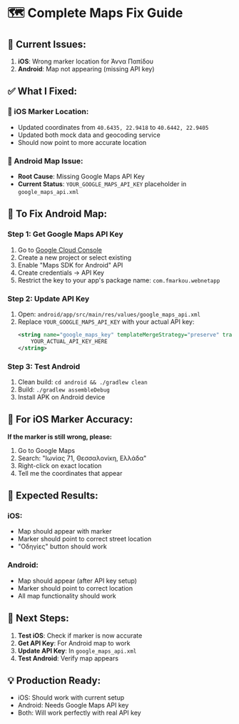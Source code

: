 # 🗺️ Complete Maps Fix Guide

## 🚨 **Current Issues:**

1. **iOS**: Wrong marker location for Άννα Παπίδου
2. **Android**: Map not appearing (missing API key)

## ✅ **What I Fixed:**

### **📍 iOS Marker Location:**

- Updated coordinates from `40.6435, 22.9418` to `40.6442, 22.9405`
- Updated both mock data and geocoding service
- Should now point to more accurate location

### **📱 Android Map Issue:**

- **Root Cause**: Missing Google Maps API Key
- **Current Status**: `YOUR_GOOGLE_MAPS_API_KEY` placeholder in `google_maps_api.xml`

## 🔧 **To Fix Android Map:**

### **Step 1: Get Google Maps API Key**

1. Go to [Google Cloud Console](https://console.cloud.google.com/)
2. Create a new project or select existing
3. Enable "Maps SDK for Android" API
4. Create credentials → API Key
5. Restrict the key to your app's package name: `com.fmarkou.webnetapp`

### **Step 2: Update API Key**

1. Open: `android/app/src/main/res/values/google_maps_api.xml`
2. Replace `YOUR_GOOGLE_MAPS_API_KEY` with your actual API key:
   ```xml
   <string name="google_maps_key" templateMergeStrategy="preserve" translatable="false">
       YOUR_ACTUAL_API_KEY_HERE
   </string>
   ```

### **Step 3: Test Android**

1. Clean build: `cd android && ./gradlew clean`
2. Build: `./gradlew assembleDebug`
3. Install APK on Android device

## 🎯 **For iOS Marker Accuracy:**

**If the marker is still wrong, please:**

1. Go to Google Maps
2. Search: "Ιωνίας 71, Θεσσαλονίκη, Ελλάδα"
3. Right-click on exact location
4. Tell me the coordinates that appear

## 📱 **Expected Results:**

### **iOS:**

- Map should appear with marker
- Marker should point to correct street location
- "Οδηγίες" button should work

### **Android:**

- Map should appear (after API key setup)
- Marker should point to correct location
- All map functionality should work

## 🚀 **Next Steps:**

1. **Test iOS**: Check if marker is now accurate
2. **Get API Key**: For Android map to work
3. **Update API Key**: In `google_maps_api.xml`
4. **Test Android**: Verify map appears

## 💡 **Production Ready:**

- iOS: Should work with current setup
- Android: Needs Google Maps API key
- Both: Will work perfectly with real API key
